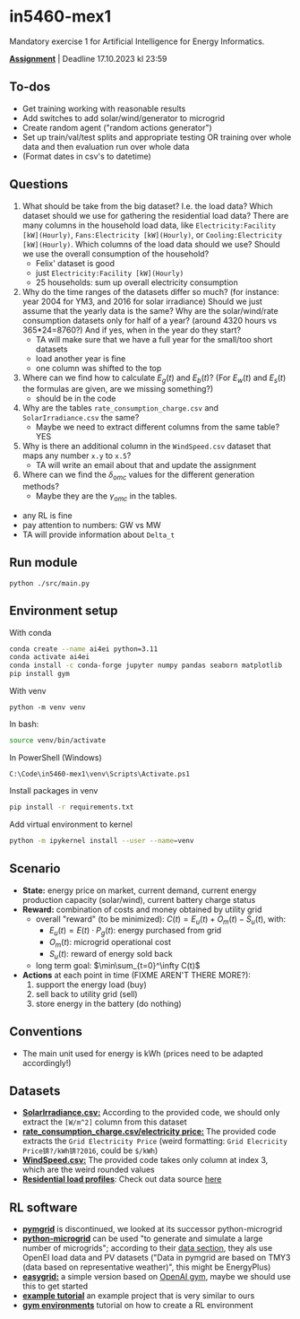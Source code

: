 # in5460-mex1

Mandatory exercise 1 for Artificial Intelligence for Energy Informatics.

[**Assignment**](https://drive.google.com/file/d/1pIJbfPNUTzSqmtWR1NDfasgdQB9se5Tb/view) | Deadline 17.10.2023 kl 23:59


## To-dos

* Get training working with reasonable results
* Add switches to add solar/wind/generator to microgrid
* Create random agent ("random actions generator")
* Set up train/val/test splits and appropriate testing OR training over whole data and then evaluation run over whole data
* (Format dates in csv's to datetime)


## Questions

1. What should be take from the big dataset? I.e. the load data? Which dataset should we use for gathering the residential load data? There are many columns in the household load data, like `Electricity:Facility [kW](Hourly)`, `Fans:Electricity [kW](Hourly)`, or `Cooling:Electricity [kW](Hourly)`. Which columns of the load data should we use? Should we use the overall consumption of the household?
    * Felix' dataset is good
    * just `Electricity:Facility [kW](Hourly)`
    * 25 households: sum up overall electricity consumption
2. Why do the time ranges of the datasets differ so much? (for instance: year 2004 for YM3, and 2016 for solar irradiance) Should we just assume that the yearly data is the same? Why are the solar/wind/rate consumption datasets only for half of a year? (around 4320 hours vs 365*24=8760?) And if yes, when in the year do they start?
    * TA will make sure that we have a full year for the small/too short datasets
    * load another year is fine
    * one column was shifted to the top
3. Where can we find how to calculate $E_g(t)$ and $E_b(t)$? (For $E_w(t)$ and $E_s(t)$ the formulas are given, are we missing something?)
    * should be in the code
4. Why are the tables `rate_consumption_charge.csv` and `SolarIrradiance.csv` the same?
    * Maybe we need to extract different columns from the same table? YES
5. Why is there an additional column in the `WindSpeed.csv` dataset that maps any number `x.y` to `x.5`?
    * TA will write an email about that and update the assignment
6. Where can we find the $\delta_{omc}$ values for the different generation methods?
    * Maybe they are the $\gamma_{omc}$ in the tables. 

* any RL is fine
* pay attention to numbers: GW vs MW
* TA will provide information about `Delta_t`


## Run module
```shell
python ./src/main.py
```


## Environment setup

With conda
```bash
conda create --name ai4ei python=3.11
conda activate ai4ei
conda install -c conda-forge jupyter numpy pandas seaborn matplotlib
pip install gym
```

With venv
```shell
python -m venv venv
```

In bash:
```bash
source venv/bin/activate
```

In PowerShell (Windows)
```shell
C:\Code\in5460-mex1\venv\Scripts\Activate.ps1
```

Install packages in venv
```bash
pip install -r requirements.txt
```

Add virtual environment to kernel
```bash
python -m ipykernel install --user --name=venv
```


## Scenario

* **State:** energy price on market, current demand, current energy production capacity (solar/wind), current battery charge status
* **Reward:** combination of costs and money obtained by utility grid
    * overall "reward" (to be minimized): $C(t)=E_u(t)+O_m(t)-S_u(t)$, with:
      * $E_u(t)=E(t)\cdot P_g(t)$: energy purchased from grid 
      * $O_m(t)$: microgrid operational cost 
      * $S_u(t)$: reward of energy sold back 
    * long term goal: $\min\sum_{t=0}^\infty C(t)$
* **Actions** at each point in time (FIXME AREN'T THERE MORE?): 
    1. support the energy load (buy)
    2. sell back to utility grid (sell)
    3. store energy in the battery (do nothing)


## Conventions
* The main unit used for energy is kWh (prices need to be adapted accordingly!)


## Datasets

* **[SolarIrradiance.csv:](https://drive.google.com/file/d/1SUjtybPtUzwSEDQoqXbMNijEeDi8QF8m/view)** According to the provided code, we should only extract the `[W/m^2]` column from this dataset
* **[rate_consumption_charge.csv/electricity price:](https://drive.google.com/file/d/1uxM9TC401TBwjcdxe3i7TAxSo9tPNWi1/view)** The provided code extracts the `Grid Electricity Price` (weird formatting: `Grid Elecricity Price锛?/kWh锛?2016`, could be `$/kWh`)
* **[WindSpeed.csv:](https://drive.google.com/file/d/1X87VRm88-Tp2cs9zjmOB0R6wTxJl8QBf/view)** The provided code takes only column at index 3, which are the weird rounded values
* **[Residential load profiles](https://data.openei.org/files/153/RESIDENTIAL_LOAD_DATA_E_PLUS_OUTPUT.zip)**: Check out data source [here](https://data.openei.org/submissions/153)


## RL software

* **[pymgrid](https://github.com/Total-RD/pymgrid)** is discontinued, we looked at its successor python-microgrid
* **[python-microgrid](https://github.com/ahalev/python-microgrid/tree/master)** can be used "to generate and simulate a large number of microgrids"; according to their [data section](https://github.com/ahalev/python-microgrid/tree/master#data), they als use OpenEI load data and PV datasets ("Data in pymgrid are based on TMY3 (data based on representative weather)", this might be EnergyPlus)
* **[easygrid:](https://github.com/YannBerthelot/easygrid/tree/main)** a simple version based on [OpenAI gym](https://github.com/openai/gym), maybe we should use this to get started
* **[example tutorial](https://github.com/Wenuka/RL_for_energy_tutorial)** an example project that is very similar to ours
* **[gym environments](https://www.gymlibrary.dev//content/environment_creation/#)** tutorial on how to create a RL environment